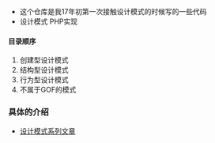 - 这个仓库是我17年初第一次接触设计模式的时候写的一些代码
- 设计模式 PHP实现

#### 目录顺序
1. 创建型设计模式
2. 结构型设计模式
3. 行为型设计模式
4. 不属于GOF的模式

### 具体的介绍
- [设计模式系列文章](https://github.com/fangfengxiang/blog-public/tree/master/PHP/PHP%E8%AE%BE%E8%AE%A1%E6%A8%A1%E5%BC%8F)
